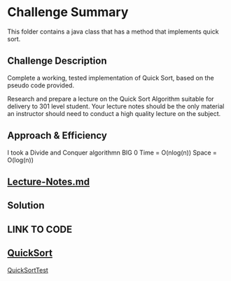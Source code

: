 # Challenge Summary
<!-- Short summary or background information -->
This folder contains a java class that has a method that implements quick sort.

## Challenge Description
<!-- Description of the challenge -->
Complete a working, tested implementation of Quick Sort, based on the pseudo code provided.

Research and prepare a lecture on the Quick Sort Algorithm suitable for delivery to 301 level student.
Your lecture notes should be the only material an instructor should need to conduct a high quality
lecture on the subject.

## Approach & Efficiency
<!-- What approach did you take? Why? What is the Big O space/time for this approach? -->
I took a Divide and Conquer algorithmn
BIG 0
Time = O(nlog(n))
Space = O(log(n))

## [Lecture-Notes.md](https://github.com/wosunkwo/data-structures-and-algorithms/blob/master/code401-challenges/src/main/java/code401/challenges/quickSort/LECTURE-NOTES.md)

## Solution
<!-- Embedded whiteboard image -->

## LINK TO CODE

[QuickSort](https://github.com/wosunkwo/data-structures-and-algorithms/blob/master/code401-challenges/src/main/java/code401/challenges/quickSort/QuickSort.java)
--------------------------------------------------------------------------------------------
[QuickSortTest](https://github.com/wosunkwo/data-structures-and-algorithms/blob/master/code401-challenges/src/test/java/code401/challenges/quickSort/QuickSortTest.java)

